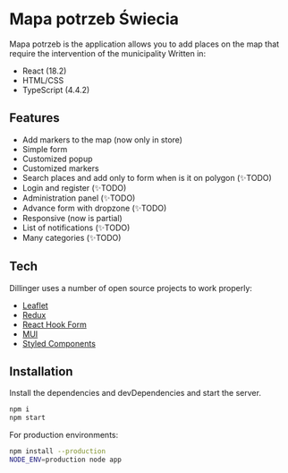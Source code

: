 # Mapa potrzeb Świecia

Mapa potrzeb is the application allows you to add places on the map that require the intervention of the municipality
Written in:
- React (18.2)
- HTML/CSS 
- TypeScript (4.4.2)

## Features

- Add markers to the map (now only in store)
- Simple form
- Customized popup
- Customized markers
- Search places and add only to form when is it on polygon (✨TODO)
- Login and register (✨TODO)
- Administration panel (✨TODO)
- Advance form with dropzone (✨TODO)
- Responsive (now is partial)
- List of notifications (✨TODO)
- Many categories (✨TODO)
## Tech

Dillinger uses a number of open source projects to work properly:

- [Leaflet]
- [Redux]
- [React Hook Form]
- [MUI]
- [Styled Components]


## Installation

Install the dependencies and devDependencies and start the server.

```sh
npm i 
npm start
```

For production environments:

```sh
npm install --production
NODE_ENV=production node app
```



[//]: # (These are reference links used in the body of this note and get stripped out when the markdown processor does its job. There is no need to format nicely because it shouldn't be seen. Thanks SO - http://stackoverflow.com/questions/4823468/store-comments-in-markdown-syntax)

   [Leaflet]: https://react-leaflet.js.org/
   [Redux]: https://redux.js.org/
   [React Hook Form]: https://react-hook-form.com/
   [MUI]: https://mui.com/
   [Styled Components]: https://styled-components.com/



